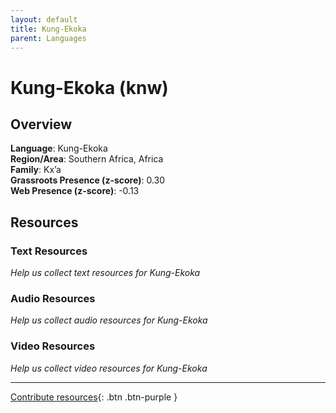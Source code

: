 ```yaml
---
layout: default
title: Kung-Ekoka
parent: Languages
---
```


# Kung-Ekoka (knw)

## Overview

**Language**: Kung-Ekoka  
**Region/Area**: Southern Africa, Africa  
**Family**: Kx’a  
**Grassroots Presence (z-score)**: 0.30  
**Web Presence (z-score)**: -0.13  

## Resources

### Text Resources
*Help us collect text resources for Kung-Ekoka*

### Audio Resources
*Help us collect audio resources for Kung-Ekoka*

### Video Resources
*Help us collect video resources for Kung-Ekoka*

---

[Contribute resources](https://forms.office.com/e/1SfLJx3u1r){: .btn .btn-purple }
